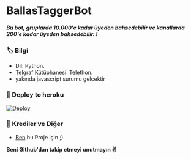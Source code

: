 # BallasTaggerBot
_**Bu bot, gruplarda 10.000'e kadar üyeden bahsedebilir ve kanallarda 200'e kadar üyeden bahsedebilir. !**_

### 🏷 Bilgi
- Dil: Python.
- Telgraf Kütüphanesi: Telethon.
- yakında javascript surumu gelcektir

### 🚀 Deploy to heroku
[![Deploy](https://www.herokucdn.com/deploy/button.svg)](https://heroku.com/deploy?template=https://github.com/ramoben200/sakirTagger)

### 🎯 Krediler ve Diğer
- [Ben](https://t.me/Ballasresmi) bu Proje için ;)

**Beni Github'dan takip etmeyi unutmayın ✌️**
